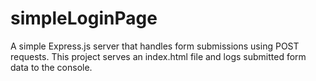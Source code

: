 # simpleLoginPage
A simple Express.js server that handles form submissions using POST requests. This project serves an index.html file and logs submitted form data to the console.
